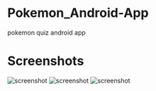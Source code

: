 # Pokemon_Android-App
pokemon quiz android app

# Screenshots
![screenshot](screenshots/s1.jpg "project")
![screenshot](screenshots/s2.jpg "project")
![screenshot](screenshots/s3.jpg "project")
